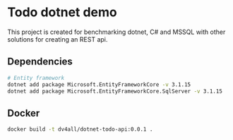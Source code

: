 # Todo dotnet demo

This project is created for benchmarking dotnet, C# and MSSQL with other solutions for creating an REST api.

## Dependencies

```bash
# Entity framework
dotnet add package Microsoft.EntityFrameworkCore -v 3.1.15
dotnet add package Microsoft.EntityFrameworkCore.SqlServer -v 3.1.15
```

## Docker

```bash
docker build -t dv4all/dotnet-todo-api:0.0.1 .
```
